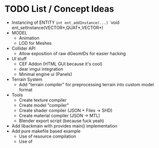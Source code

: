 # TODO List / Concept Ideas

- Instancing of ENTITY
	`int ent_addInstance(...)`
	`void ent_setInstance(VECTOR*,QUAT*,VECTOR*)
- MODEL
	- Animation
	- LOD for Meshes
- Collider API
	- Allow exposition of raw dGeomIDs for
	  easier hacking
- UI stuff
	- CEF Addon (HTML GUI because it's cool)
	- dear imgui integration
	- Minimal engine ui (Panels)
- Terrain System
	- Add "terrain compiler" for preprocessing terrain
		into custom model format
- Tools
	- Create texture compiler
	- Create model "compiler"
	- Create shader compiler (JSON + Files → SHD)
	- Create material compiler (JSON → MTL)
	- Blender export script (because fuck yeah)
- Add libackmain with provides main() implementation
- Add pure makefile based example
	- Use of resource compilation
	- Use of 